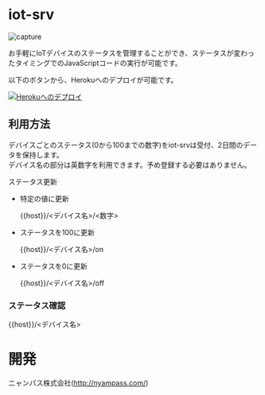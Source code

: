 # iot-srv


![capture](http://imgur.com/ulFu0LU.gif)

お手軽にIoTデバイスのステータスを管理することができ、ステータスが変わったタイミングでのJavaScriptコードの実行が可能です。

以下のボタンから、Herokuへのデプロイが可能です。

[![Herokuへのデプロイ](https://www.herokucdn.com/deploy/button.svg)](https://heroku.com/deploy)

## 利用方法

デバイスごとのステータス(0から100までの数字)をiot-srvは受付、2日間のデータを保持します。<br>
デバイス名の部分は英数字を利用できます。予め登録する必要はありません。<br>

ステータス更新

- 特定の値に更新

   {{host}}/&lt;デバイス名&gt;/&lt;数字&gt;

- ステータスを100に更新

   {{host}}/&lt;デバイス名&gt;/on

- ステータスを0に更新

   {{host}}/&lt;デバイス名&gt;/off

### ステータス確認

   {{host}}/&lt;デバイス名&gt;

# 開発

ニャンパス株式会社(http://nyampass.com/)
